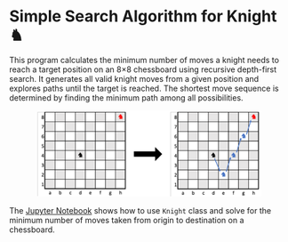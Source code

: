 # Simple Search Algorithm for Knight ♞

This program calculates the minimum number of moves a knight needs to reach a target position on an 8×8 chessboard using recursive depth-first search. 
It generates all valid knight moves from a given position and explores paths until the target is reached. 
The shortest move sequence is determined by finding the minimum path among all possibilities.

<div align="center">
    <img width=80% src='img/knight.png'>
</div>

The [Jupyter Notebook](solve.ipynb) shows how to use `Knight` class and solve for the minimum number of moves taken from origin to destination on a chessboard.